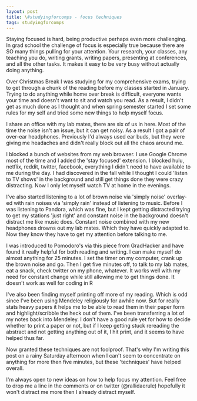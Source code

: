 ```yaml
---
layout: post
title: \#studyingforcomps - focus techniques
tags: studyingforcomps
---
```


Staying focused is hard, being productive perhaps even more challenging. In grad school the challenge of focus is especially true because there are SO many things pulling for your attention. Your research, your classes, any teaching you do, writing grants, writing papers, presenting at conferences, and all the other tasks. It makes it easy to be very busy without actually doing anything.

Over Christmas Break I was studying for my comprehensive exams, trying to get through a chunk of the reading before my classes started in January. Trying to do anything while home over break is difficult, everyone wants your time and doesn't want to sit and watch you read. As a result, I didn't get as much done as I thought and when spring semester started I set some rules for my self and tried some new things to help myself focus.

I share an office with my lab mates, there are six of us in here. Most of the time the noise isn't an issue, but it can get noisy. As a result I got a pair of over-ear headphones. Previously I'd always used ear buds, but they were giving me headaches and didn't really block out all the chaos around me.

I blocked a bunch of websites from my web browser. I use Google Chrome most of the time and I added the 'stay focused' extension. I blocked hulu, netflix, reddit, twitter, facebook, everything I didn't need to have available to me during the day. I had discovered in the fall while I thought I could 'listen to TV shows' in the background and still get things done they were crazy distracting. Now I only let myself watch TV at home in the evenings.

I've also started listening to a lot of brown noise via 'simply noise' overlay-ed with rain noises via 'simply rain' instead of listening to music. Before I was listening to Pandora, which was fine, but I kept getting distracted trying to get my stations 'just right' and constant noise in the background doesn't distract me like music does. Constant noise combined with my new headphones drowns out my lab mates. Which they have quickly adapted to. Now they know they have to get my attention before talking to me.

I was introduced to Pomodoro's via this piece from GradHacker and have found it really helpful for both reading and writing. I can make myself do almost anything for 25 minutes. I set the timer on my computer, crank up the brown noise and go. Then I get five minutes off, to talk to my lab mates, eat a snack, check twitter on my phone, whatever. It works well with my need for constant change while still allowing me to get things done. It doesn't work as well for coding in R

I've also been finding myself printing off more of my reading. Which is odd since I've been using Mendeley religiously for awhile now. But for really stats heavy papers it helps me to be able to read them in their paper form and highlight/scribble the heck out of them. I've been transferring a lot of my notes back into Mendeley. I don't have a good rule yet for how to decide whether to print a paper or not, but if I keep getting stuck rereading the abstract and not getting anything out of it, I hit print, and it seems to have helped thus far.

Now granted these techniques are not foolproof. That's why I'm writing this post on a rainy Saturday afternoon when I can't seem to concentrate on anything for more then five minutes, but these 'techniques' have helped overall.

I'm always open to new ideas on how to help focus my attention. Feel free to drop me a line in the comments or on twitter (@rallidaerule) hopefully it won't distract me more then I already distract myself.
